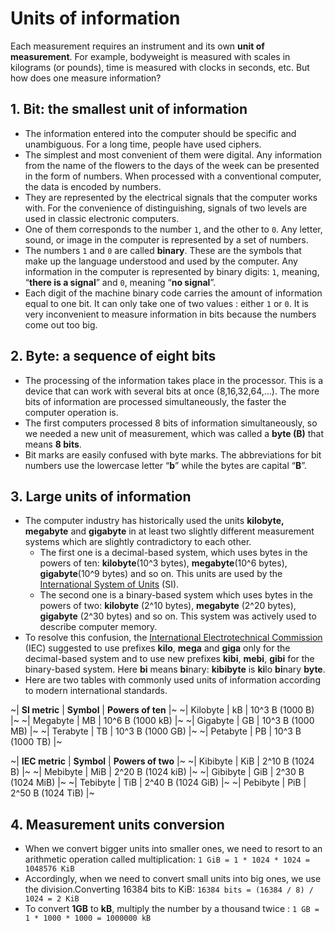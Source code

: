 # Units of information
Each measurement requires an instrument and its own **unit of measurement**. For example, bodyweight is measured with scales in kilograms (or pounds), time is measured with clocks in seconds, etc. But how does one measure information?

## 1. Bit: the smallest unit of information
* The information entered into the computer should be specific and unambiguous. For a long time, people have used ciphers.
* The simplest and most convenient of them were digital. Any information from the name of the flowers to the days of the week can be presented in the form of numbers. When processed with a conventional computer, the data is encoded by numbers.
* They are represented by the electrical signals that the computer works with. For the convenience of distinguishing, signals of two levels are used in classic electronic computers.
* One of them corresponds to the number `1`, and the other to `0`. Any letter, sound, or image in the computer is represented by a set of numbers. 
* The numbers `1` and `0` are called **binary**. These are the symbols that make up the language understood and used by the computer. Any information in the computer is represented by binary digits: `1`, meaning, “**there is a signal**” and `0`, meaning “**no signal**”.
* Each digit of the machine binary code carries the amount of information equal to one bit. It can only take one of two values : either `1` or `0`. It is very inconvenient to measure information in bits because the numbers come out too big.

## 2. Byte: a sequence of eight bits
* The processing of the information takes place in the processor. This is a device that can work with several bits at once (8,16,32,64,…). The more bits of information are processed simultaneously, the faster the computer operation is.
* The first computers processed 8 bits of information simultaneously, so we needed a new unit of measurement, which was called a **byte (B)** that means **8 bits**.
* Bit marks are easily confused with byte marks. The abbreviations for bit numbers use the lowercase letter “**b**” while the bytes are capital “**B**”.

## 3. Large units of information
* The computer industry has historically used the units **kilobyte, megabyte** and **gigabyte** in at least two slightly different measurement systems which are slightly contradictory to each other.
	* The first one is a decimal-based system, which uses bytes in the powers of ten: **kilobyte**(10^3 bytes), **megabyte**(10^6 bytes), **gigabyte**(10^9 bytes) and so on. This units are used by the  [International System of Units](https://en.wikipedia.org/wiki/International_System_of_Units)  (SI).
	* The second one is a binary-based system which uses bytes in the powers of two: **kilobyte** (2^10 bytes), **megabyte** (2^20 bytes), **gigabyte** (2^30 bytes) and so on. This system was actively used to describe computer memory.
* To resolve this confusion, the  [International Electrotechnical Commission](https://en.wikipedia.org/wiki/International_Electrotechnical_Commission)  (IEC) suggested to use prefixes **kilo**, **mega** and **giga** only for the decimal-based system and to use new prefixes **kibi**, **mebi**, **gibi** for the binary-based system. Here **bi** means **bi**nary: **kibibyte** is **ki**lo **bi**nary **byte**.
* Here are two tables with commonly used units of information according to modern international standards.

~| **SI metric** | **Symbol** | **Powers of ten** |~
~| Kilobyte  	      | 	kB 	    	      | 10^3 B (1000 B)      |~
~| Megabyte	      | 	MB 	    	      | 10^6 B (1000 kB)    |~
~| Gigabyte  	      | 	GB 	    	      | 10^3 B (1000 MB)   |~
~| Terabyte  	      | 	TB 	    	      | 10^3 B (1000 GB)   |~
~| Petabyte  	      | 	PB 	    	      | 10^3 B (1000 TB)    |~ 
 
~| **IEC metric** | **Symbol** | **Powers of two**    |~
~| Kibibyte  	        | 	KiB 	    	 | 2^10 B (1024 B)          |~
~| Mebibyte	        | 	MiB 	 | 2^20 B (1024 kiB)       |~
~| Gibibyte  	        | 	GiB 	    	 | 2^30 B (1024 MiB)      |~
~| Tebibyte  	        | 	TiB 	    	 | 2^40 B (1024 GiB)      |~
~| Pebibyte  	        | 	PiB 	    	 | 2^50 B (1024 TiB)       |~ 

## 4. Measurement units conversion
* When we convert bigger units into smaller ones, we need to resort to an arithmetic operation called multiplication:
`1 GiB = 1 * 1024 * 1024 = 1048576 KiB`
* Accordingly, when we need to convert small units into big ones, we use the division.Converting 16384 bits to KiB:
`16384 bits = (16384 / 8) / 1024 = 2 KiB`
* To convert **1GB** to **kB**, multiply the number by a thousand twice :
`1 GB = 1 * 1000 * 1000 = 1000000 kB`
